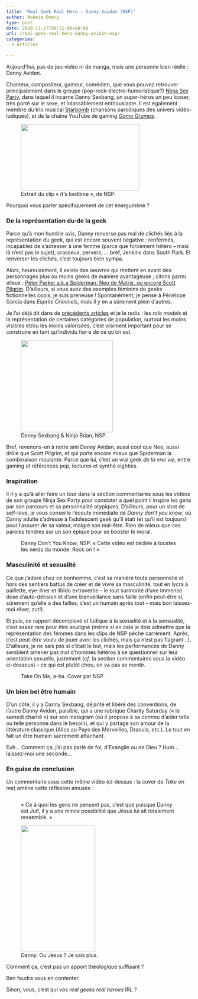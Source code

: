 ```yaml
---
title: 'Real Geek Real Hero : Danny Avidan (NSP)'
author: Noémie Emery
type: post
date: 2020-11-17T09:21:00+00:00
url: /real-geek-real-hero-danny-avidan-nsp/
categories:
  - Articles

---
```

Aujourd&rsquo;hui, pas de jeu-vidéo ni de manga, mais une personne bien réelle&nbsp;: Danny Avidan.

Chanteur, compositeur, gameur, comédien, que vous pouvez retrouver principalement dans le groupe (pop-rock-électro-humoristique?) [Ninja Sex Party][1], dans lequel il incarne Danny Sexbang, un super-héros un peu looser, très porté sur le sexe, et inlassablement enthousiaste. Il est également membre du trio musical [Starbomb][2] (chansons parodiques des univers vidéo-ludiques), et de la chaîne YouTube de gaming _[Game Grumps][3]_. 

<div class="wp-block-image">
  <figure class="alignright is-resized"><img src="https://www.open-source.church/wp-content/uploads/2020/11/tenor-1.gif" alt="" class="wp-image-30049" width="320" height="180" /><figcaption>Extrait du clip <em>« It</em>&lsquo;s bedtime », de NSP.</figcaption></figure>
</div>

Pourquoi vous parler spécifiquement de cet énergumène&nbsp;?

### De la représentation du·de la geek

Parce qu&rsquo;à mon humble avis, Danny renverse pas mal de clichés liés à la représentation du geek, qui est encore souvent négative&nbsp;: renfermés, incapables de s&rsquo;adresser à une femme (parce que forcément hétéro – mais là n&rsquo;est pas le sujet), crasseux, pervers, &#8230; bref, Jenkins dans South Park. Et renverser les clichés, c&rsquo;est toujours bien sympa.

Alors, heureusement, il existe des oeuvres qui mettent en avant des personnages plus ou moins geeks de manière avantageuse&nbsp;; citons parmi elleux&nbsp;: [Peter Parker a.k.a Spiderman, Neo de Matrix, ou encore Scott Pilgrim][4]. D&rsquo;ailleurs, si vous avez des exemples féminins de geeks fictionnelles cools, je suis preneuse&nbsp;! Spontanément, je pense à Pénélope Garcia dans _Esprits Criminels_, mais il y en a sûrement plein d&rsquo;autres.

Je l&rsquo;ai déjà dit dans de [précédents articles][5] et je le redis&nbsp;: les _role models_ et la représentation de certaines catégories de population, surtout les moins visibles et/ou les moins valorisées, c&rsquo;est vraiment important pour se construire en tant qu&rsquo;individu fier·e de ce qu&rsquo;on est.

<div class="wp-block-image">
  <figure class="alignleft is-resized"><img src="https://www.open-source.church/wp-content/uploads/2020/11/tenor-2.gif" alt="" class="wp-image-30050" width="249" height="249" /><figcaption>Danny Sexbang & Ninja Brian, NSP.</figcaption></figure>
</div>

Bref, revenons-en à notre ami Danny Avidan, aussi cool que Neo, aussi drôle que Scott Pilgrim, et qui porte encore mieux que Spiderman la combinaison moulante. Parce que lui, c&rsquo;est un vrai geek _de la vrai vie_, entre gaming et références pop, lectures et synthé eighties.

<!--more-->

### Inspiration

Il n&rsquo;y a qu&rsquo;à aller faire un tour dans la section commentaires sous les vidéos de son groupe Ninja Sex Party pour constater à quel point il inspire les gens par son parcours et sa personnalité atypiques. D&rsquo;ailleurs, pour un shot de self-love, je vous conseille l&rsquo;écoute immédiate de _Danny don&rsquo;t you know_, où Danny adulte s&rsquo;adresse à l&rsquo;adolescent geek qu&rsquo;il était (et qu&rsquo;il est toujours) pour l&rsquo;assurer de sa valeur, malgré son mal-être. Rien de mieux que ces paroles tendres sur un son épique pour se booster le moral.<figure class="wp-block-embed-youtube wp-block-embed is-type-video is-provider-youtube wp-embed-aspect-16-9 wp-has-aspect-ratio">

<div class="wp-block-embed__wrapper">
</div><figcaption>Danny Don&rsquo;t You Know, NSP. « Cette vidéo est dédiée à toustes les nerds du monde. Rock on ! »</figcaption></figure> 

### Masculinité et sexualité

Ce que j&rsquo;adore chez ce bonhomme, c&rsquo;est sa manière toute personnelle et hors des sentiers battus de créer et de vivre sa masculinité, tout en lycra à paillette, eye-liner et libido extravertie – le tout surmonté d&rsquo;une immense dose d&rsquo;auto-dérision et d&rsquo;une bienveillance sans faille (enfin peut-être si, sûrement qu&rsquo;elle a des failles, c&rsquo;est un humain après tout – mais bon laissez-moi rêver, zut!).

Et puis, ce rapport décomplexé et ludique à la sexualité et à la sensualité, c&rsquo;est assez rare pour être souligné (même si en cela je dois admettre que la représentation des femmes dans les clips de NSP pèche carrément. Après, c&rsquo;est peut-être voulu de jouer avec les clichés, mais ça n&rsquo;est pas flagrant&#8230;). D&rsquo;ailleurs, je ne sais pas si c&rsquo;était le but, mais les performances de Danny semblent amener pas mal d&rsquo;hommes hétéros à se questionner sur leur orientation sexuelle, justement (_cf_. la section commentaires sous la vidéo ci-dessous) – ce qui est plutôt chou, on va pas se mentir.<figure class="wp-block-embed-youtube wp-block-embed is-type-video is-provider-youtube wp-embed-aspect-16-9 wp-has-aspect-ratio">

<div class="wp-block-embed__wrapper">
</div><figcaption>Take On Me, a-ha. Cover par NSP.</figcaption></figure> 

### Un bien bel être humain

D&rsquo;un côté, il y a Danny Sexbang, déjanté et libéré des conventions, de l&rsquo;autre Danny Avidan, paisible, qui a une rubrique Charity Saturday (« le samedi charité ») sur son instagram (où il propose à sa _commu_ d&rsquo;aider telle ou telle personne dans le besoin), et qui y partage son amour de la littérature classique (Alice au Pays des Merveilles, Dracula, etc.). Le tout en fait un être humain sacrément attachant.

Euh&#8230; Comment ça, j&rsquo;ai pas parlé de foi, d&rsquo;Evangile ou de Dieu&nbsp;? Hum&#8230; laissez-moi une seconde&#8230;

### En guise de conclusion

Un commentaire sous cette même vidéo (ci-dessus : la cover de _Take on me_) amène cette réflexion amusée : <figure class="wp-block-image">

<img src="https://www.open-source.church/wp-content/uploads/2020/11/Capture-d’écran-2020-11-19-à-11.40.40.png" alt="" class="wp-image-30056" srcset="https://www.open-source.church/wp-content/uploads/2020/11/Capture-d’écran-2020-11-19-à-11.40.40.png 650w, https://www.open-source.church/wp-content/uploads/2020/11/Capture-d’écran-2020-11-19-à-11.40.40-300x40.png 300w" sizes="(max-width: 650px) 100vw, 650px" /> <figcaption>« Ce à quoi les gens ne pensent pas, c&rsquo;est que puisque Danny est Juif, il y a une mince possibilité que Jésus lui ait totalement ressemblé. »</figcaption></figure> 

<div class="wp-block-image">
  <figure class="alignleft is-resized"><img src="https://www.open-source.church/wp-content/uploads/2020/11/tenor.gif" alt="" class="wp-image-30048" width="201" height="342" /><figcaption>Danny. Ou Jésus ? Je sais plus.</figcaption></figure>
</div>

Comment ça, c&rsquo;est pas un apport théologique suffisant&nbsp;?

Ben faudra vous en contenter.

Sinon, vous, c&rsquo;est qui vos _real geeks real heroes_ IRL&nbsp;?

 [1]: https://ninjasexparty.com/
 [2]: https://open.spotify.com/artist/1DLBs2535MM32RYqirYYY4
 [3]: https://www.youtube.com/user/GameGrumps
 [4]: https://dailygeekshow.com/geeks-cool-cinema-representation/
 [5]: https://www.open-source.church/fruits-basket-ce-manga-qui-me-redonne-la-foi/#more-29824